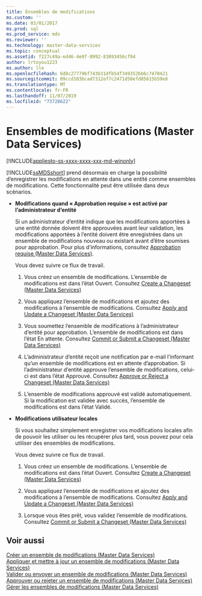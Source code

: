 ```yaml
---
title: Ensembles de modifications
ms.custom: ''
ms.date: 03/01/2017
ms.prod: sql
ms.prod_service: mds
ms.reviewer: ''
ms.technology: master-data-services
ms.topic: conceptual
ms.assetid: f227c49a-ed46-4e0f-8992-83093456cf94
author: lrtoyou1223
ms.author: lle
ms.openlocfilehash: 6d8c277796f743b31dfb5df349352bb6c7470421
ms.sourcegitcommit: 09ccd103bcad7312ef7c2471d50efd85615b59e8
ms.translationtype: MT
ms.contentlocale: fr-FR
ms.lasthandoff: 11/07/2019
ms.locfileid: "73728622"
---
```

# <a name="changesets-master-data-services"></a>Ensembles de modifications (Master Data Services)

[!INCLUDE[appliesto-ss-xxxx-xxxx-xxx-md-winonly](../includes/appliesto-ss-xxxx-xxxx-xxx-md-winonly.md)]

  [!INCLUDE[ssMDSshort](../includes/ssmdsshort-md.md)] prend désormais en charge la possibilité d’enregistrer les modifications en attente dans une entité comme ensembles de modifications. Cette fonctionnalité peut être utilisée dans deux scénarios.  
  
-   **Modifications quand « Approbation requise » est activé par l’administrateur d’entité**  
  
     Si un administrateur d’entité indique que les modifications apportées à une entité donnée doivent être approuvées avant leur validation, les modifications apportées à l’entité doivent être enregistrées dans un ensemble de modifications nouveau ou existant avant d’être soumises pour approbation.  Pour plus d’informations, consultez [Approbation requise &#40;Master Data Services&#41;](../master-data-services/approval-required-master-data-services.md).  
  
     Vous devez suivre ce flux de travail.  
  
    1.  Vous créez un ensemble de modifications. L’ensemble de modifications est dans l’état Ouvert. Consultez [Create a Changeset &#40;Master Data Services&#41;](../master-data-services/create-a-changeset-master-data-services.md)  
  
    2.  Vous appliquez l’ensemble de modifications et ajoutez des modifications à l’ensemble de modifications. Consultez [Apply and Update a Changeset &#40;Master Data Services&#41;](../master-data-services/apply-and-update-a-changeset-master-data-services.md)  
  
    3.  Vous soumettez l’ensemble de modifications à l’administrateur d’entité pour approbation. L’ensemble de modifications est dans l’état En attente. Consultez [Commit or Submit a Changeset &#40;Master Data Services&#41;](../master-data-services/commit-or-submit-a-changeset-master-data-services.md)  
  
    4.  L’administrateur d’entité reçoit une notification par e-mail l’informant qu’un ensemble de modifications est en attente d’approbation. Si l’administrateur d’entité approuve l’ensemble de modifications, celui-ci est dans l’état Approuvé. Consultez [Approve or Reject a Changeset &#40;Master Data Services&#41;](../master-data-services/approve-or-reject-a-changeset-master-data-services.md)  
  
    5.  L’ensemble de modifications approuvé est validé automatiquement. Si la modification est validée avec succès, l’ensemble de modifications est dans l’état Validé.  
  
-   **Modifications utilisateur locales**  
  
     Si vous souhaitez simplement enregistrer vos modifications locales afin de pouvoir les utiliser ou les récupérer plus tard, vous pouvez pour cela utiliser des ensembles de modifications.  
  
     Vous devez suivre ce flux de travail.  
  
    1.  Vous créez un ensemble de modifications. L’ensemble de modifications est dans l’état Ouvert. Consultez [Create a Changeset &#40;Master Data Services&#41;](../master-data-services/create-a-changeset-master-data-services.md)  
  
    2.  Vous appliquez l’ensemble de modifications et ajoutez des modifications à l’ensemble de modifications. Consultez [Apply and Update a Changeset &#40;Master Data Services&#41;](../master-data-services/apply-and-update-a-changeset-master-data-services.md)  
  
    3.  Lorsque vous êtes prêt, vous validez l’ensemble de modifications. Consultez [Commit or Submit a Changeset &#40;Master Data Services&#41;](../master-data-services/commit-or-submit-a-changeset-master-data-services.md)  
  
## <a name="see-also"></a>Voir aussi  
 [Créer un ensemble de modifications &#40;Master Data Services&#41;](../master-data-services/create-a-changeset-master-data-services.md)   
 [Appliquer et mettre à jour un ensemble de modifications &#40;Master Data Services&#41;](../master-data-services/apply-and-update-a-changeset-master-data-services.md)   
 [Valider ou envoyer un ensemble de modifications &#40;Master Data Services&#41;](../master-data-services/commit-or-submit-a-changeset-master-data-services.md)   
 [Approuver ou rejeter un ensemble de modifications &#40;Master Data Services&#41;](../master-data-services/approve-or-reject-a-changeset-master-data-services.md)   
 [Gérer les ensembles de modifications &#40;Master Data Services&#41;](../master-data-services/manage-changesets-master-data-services.md)  
  
  
